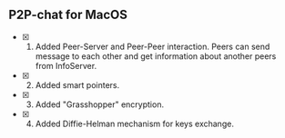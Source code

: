 ## P2P-chat for MacOS

 - [x] 1. Added Peer-Server and Peer-Peer interaction. Peers can send message to each other and get information about another peers from InfoServer.
 - [x] 2. Added smart pointers.  
 - [x] 3. Added "Grasshopper" encryption.
 - [x] 4. Added Diffie-Helman mechanism for keys exchange.
    
